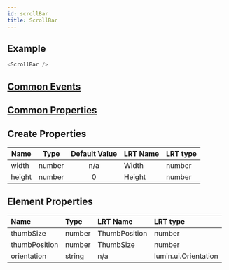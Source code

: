 ```yaml
---
id: scrollBar
title: ScrollBar
---
```


## Example

```javascript
<ScrollBar />
```

## [Common Events](../types/Events.md)

## [Common Properties](../types/Properties.md)

## Create Properties

| Name   | Type   | Default Value | LRT Name | LRT type |
| ------ | ------ | :-----------: | -------- | -------- |
| width  | number |      n/a      | Width    | number   |
| height | number |       0       | Height   | number   |

## Element Properties

| Name          | Type   | LRT Name      | LRT type             |
| :------------ | :----- | :------------ | :------------------- |
| thumbSize     | number | ThumbPosition | number               |
| thumbPosition | number | ThumbSize     | number               |
| orientation   | string | n/a           | lumin.ui.Orientation |
